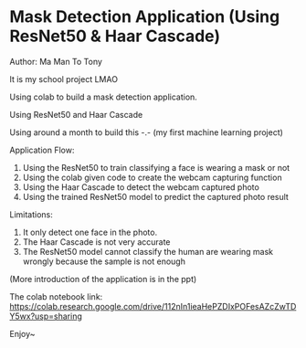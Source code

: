 # Mask Detection Application (Using ResNet50 & Haar Cascade)
Author: Ma Man To Tony

It is my school project LMAO

Using colab to build a mask detection application.

Using ResNet50 and Haar Cascade

Using around a month to build this -.- (my first machine learning project)

Application Flow:
1. Using the ResNet50 to train classifying a face is wearing a mask or not
2. Using the colab given code to create the webcam capturing function
3. Using the Haar Cascade to detect the webcam captured photo
4. Using the trained ResNet50 model to predict the captured photo result

Limitations:
1. It only detect one face in the photo.
2. The Haar Cascade is not very accurate
3. The ResNet50 model cannot classify the human are wearing mask wrongly because the sample is not enough

(More introduction of the application is in the ppt)

The colab notebook link:
https://colab.research.google.com/drive/112nIn1ieaHePZDIxPOFesAZcZwTDY5wx?usp=sharing

Enjoy~
